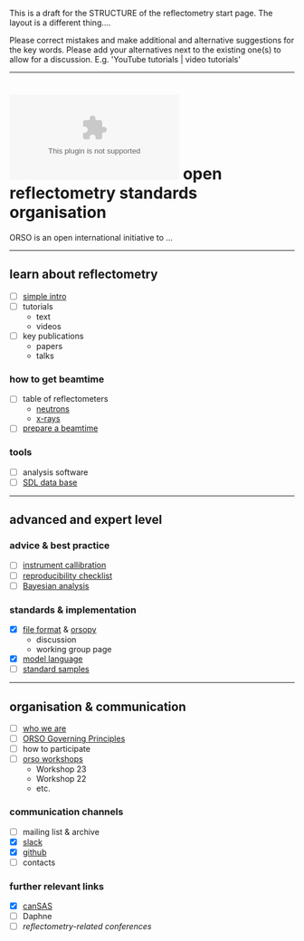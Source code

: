 This is a draft for the STRUCTURE of the reflectometry start page. The layout is a different thing....

Please correct mistakes and make additional and alternative suggestions for the key words. Please add your alternatives next to the existing one(s) to allow for a discussion. E.g. 'YouTube tutorials | video tutorials'

---

# ![](orso_logo.eps) open reflectometry standards organisation

ORSO is an open international initiative to ...

---

## learn about reflectometry

- [ ] [simple intro](https://github.com/reflectivity/reflectivity.github.io/blob/master/learn_about_reflectometry/simple_intro.md)
- [ ] tutorials
  - text
  - videos
- [ ] key publications
  - papers
  - talks

### how to get beamtime

- [ ] table of reflectometers
  - [neutrons](./learn_about_reflectoemtry/list_of_neutron_reflectometers/)
  - [x-rays](./learn_about_reflectoemtry/list_of_x-ray_reflectometers/)
- [ ] [prepare a beamtime](https://www.reflectometry.org/prepare-for-beamtime/)

### tools

- [ ] analysis software
- [ ] [SDL data base](https://slddb.esss.dk/slddb/)

---

## advanced and expert level

### advice \& best practice

- [ ] [instrument callibration](https://www.reflectometry.org/projects/calibrations)
- [ ] [reproducibility checklist](https://www.reflectometry.org/projects/checklist)
- [ ] [Bayesian analysis](https://arxiv.org/abs/2207.10406)

### standards \& implementation

- [X] [file format](./advanced_and_expert_level/file_format/file_format_specs.md)
  \& [orsopy](https://orsopy.readthedocs.io/en/latest)
  - discussion
  - working group page
- [X] [model language](./advanced_and_expert_level/file_format/simple_model.md)
- [ ] [standard samples](https://www.reflectometry.org/projects/standard_samples)

---

## organisation \& communication

- [ ] [who we are](https://www.reflectometry.org/what_is_orso)
- [ ] [ORSO Governing Principles](https://www.reflectometry.org/what_is_orso/ORSO_constitution)
- [ ] how to participate
- [ ] [orso workshops](https://www.reflectometry.org/workshops)
  - Workshop 23
  - Workshop 22
  - etc.


### communication channels

- [ ] mailing list \& archive
- [X] [slack](https://orso-co.slack.com)
- [X] [github](https://github.com/reflectivity)
- [ ] contacts
  
### further relevant links

- [X] [canSAS](cansas.org)
- [ ] Daphne
- [ ] *reflectometry-related conferences*
